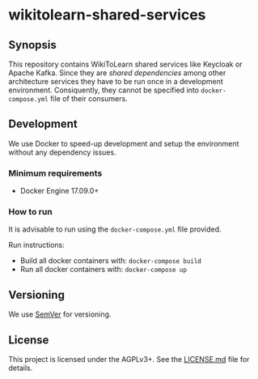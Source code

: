 # wikitolearn-shared-services

## Synopsis
This repository contains WikiToLearn shared services like Keycloak or Apache Kafka.
Since they are _shared dependencies_ among other architecture services they have to be run once in a development environment.
Consiquently, they cannot be specified into `docker-compose.yml` file of their consumers.

## Development
We use Docker to speed-up development and setup the environment without any dependency issues.

### Minimum requirements
* Docker Engine 17.09.0+

### How to run
It is advisable to run using the `docker-compose.yml` file provided.

Run instructions:

* Build all docker containers with: `docker-compose build`
* Run all docker containers with: `docker-compose up`

## Versioning
We use [SemVer](http://semver.org/) for versioning.

## License
This project is licensed under the AGPLv3+. See the [LICENSE.md](LICENSE.md) file for details.
